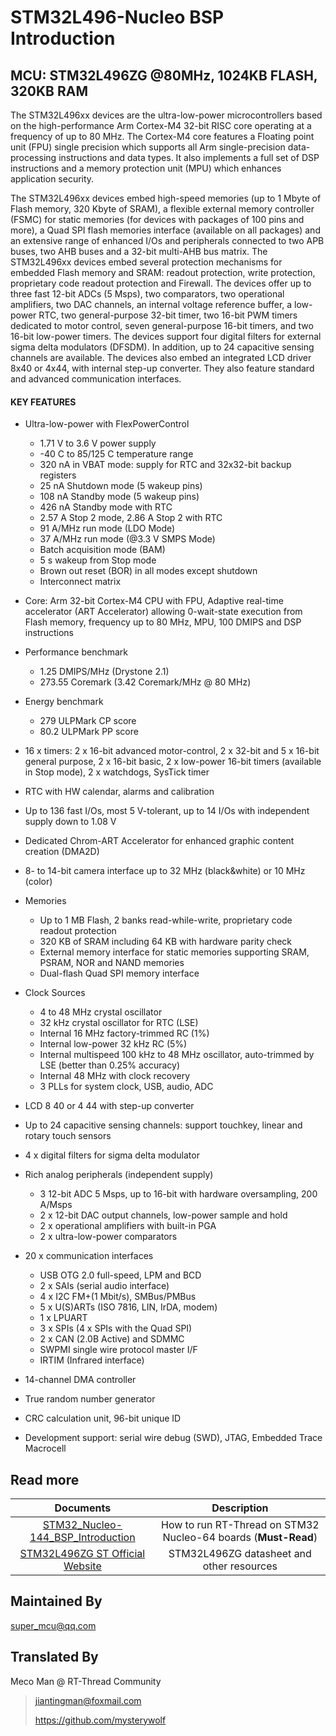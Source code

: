 # STM32L496-Nucleo BSP Introduction

[](README_zh.md) 

## MCU: STM32L496ZG @80MHz, 1024KB FLASH, 320KB RAM

The STM32L496xx devices are the ultra-low-power microcontrollers based on the high-performance Arm Cortex-M4 32-bit RISC core operating at a frequency of up to 80 MHz. The Cortex-M4 core features a Floating point unit (FPU) single precision which supports all Arm single-precision data-processing instructions and data types. It also implements a full set of DSP instructions and a memory protection unit (MPU) which enhances application security.

The STM32L496xx devices embed high-speed memories (up to 1 Mbyte of Flash memory, 320 Kbyte of SRAM), a flexible external memory controller (FSMC) for static memories (for devices with packages of 100 pins and more), a Quad SPI flash memories interface (available on all packages) and an extensive range of enhanced I/Os and peripherals connected to two APB buses, two AHB buses and a 32-bit multi-AHB bus matrix.
The STM32L496xx devices embed several protection mechanisms for embedded Flash memory and SRAM: readout protection, write protection, proprietary code readout protection and Firewall.
The devices offer up to three fast 12-bit ADCs (5 Msps), two comparators, two operational amplifiers, two DAC channels, an internal voltage reference buffer, a low-power RTC, two general-purpose 32-bit timer, two 16-bit PWM timers dedicated to motor control, seven general-purpose 16-bit timers, and two 16-bit low-power timers. The devices support four digital filters for external sigma delta modulators (DFSDM).
In addition, up to 24 capacitive sensing channels are available. The devices also embed an integrated LCD driver 8x40 or 4x44, with internal step-up converter.
They also feature standard and advanced communication interfaces.

#### KEY FEATURES

- Ultra-low-power with FlexPowerControl
  - 1.71 V to 3.6 V power supply
  - -40 C to 85/125 C temperature range
  - 320 nA in VBAT mode: supply for RTC and 32x32-bit backup registers
  - 25 nA Shutdown mode (5 wakeup pins)
  - 108 nA Standby mode (5 wakeup pins)
  - 426 nA Standby mode with RTC
  - 2.57 A Stop 2 mode, 2.86 A Stop 2 with RTC
  - 91 A/MHz run mode (LDO Mode)
  - 37 A/MHz run mode (@3.3 V SMPS Mode)
  - Batch acquisition mode (BAM)
  - 5 s wakeup from Stop mode
  - Brown out reset (BOR) in all modes except shutdown
  - Interconnect matrix
- Core: Arm 32-bit Cortex-M4 CPU with FPU, Adaptive real-time accelerator (ART Accelerator) allowing 0-wait-state execution from Flash memory, frequency up to 80 MHz, MPU, 100 DMIPS and DSP instructions
- Performance benchmark
  - 1.25 DMIPS/MHz (Drystone 2.1)
  - 273.55 Coremark (3.42 Coremark/MHz @ 80 MHz)
- Energy benchmark
  - 279 ULPMark CP score
  - 80.2 ULPMark PP score
- 16 x timers: 2 x 16-bit advanced motor-control, 2 x 32-bit and 5 x 16-bit general purpose, 2 x 16-bit basic, 2 x low-power 16-bit timers (available in Stop mode), 2 x watchdogs, SysTick timer
- RTC with HW calendar, alarms and calibration
- Up to 136 fast I/Os, most 5 V-tolerant, up to 14 I/Os with independent supply down to 1.08 V
- Dedicated Chrom-ART Accelerator for enhanced graphic content creation (DMA2D)
- 8- to 14-bit camera interface up to 32 MHz (black&white) or 10 MHz (color)
- Memories
  - Up to 1 MB Flash, 2 banks read-while-write, proprietary code readout protection
  - 320 KB of SRAM including 64 KB with hardware parity check
  - External memory interface for static memories supporting SRAM, PSRAM, NOR and NAND memories
  - Dual-flash Quad SPI memory interface

- Clock Sources
  - 4 to 48 MHz crystal oscillator
  - 32 kHz crystal oscillator for RTC (LSE)
  - Internal 16 MHz factory-trimmed RC (1%)
  - Internal low-power 32 kHz RC (5%)
  - Internal multispeed 100 kHz to 48 MHz oscillator, auto-trimmed by LSE (better than 0.25% accuracy)
  - Internal 48 MHz with clock recovery
  - 3 PLLs for system clock, USB, audio, ADC
- LCD 8  40 or 4  44 with step-up converter
- Up to 24 capacitive sensing channels: support touchkey, linear and rotary touch sensors
- 4 x digital filters for sigma delta modulator
- Rich analog peripherals (independent supply)
  - 3  12-bit ADC 5 Msps, up to 16-bit with hardware oversampling, 200 A/Msps
  - 2 x 12-bit DAC output channels, low-power sample and hold
  - 2 x operational amplifiers with built-in PGA
  - 2 x ultra-low-power comparators
- 20 x communication interfaces
  - USB OTG 2.0 full-speed, LPM and BCD
  - 2 x SAIs (serial audio interface)
  - 4 x I2C FM+(1 Mbit/s), SMBus/PMBus
  - 5 x U(S)ARTs (ISO 7816, LIN, IrDA, modem)
  - 1 x LPUART
  - 3 x SPIs (4 x SPIs with the Quad SPI)
  - 2 x CAN (2.0B Active) and SDMMC
  - SWPMI single wire protocol master I/F
  - IRTIM (Infrared interface)
- 14-channel DMA controller
- True random number generator
- CRC calculation unit, 96-bit unique ID
- Development support: serial wire debug (SWD), JTAG, Embedded Trace Macrocell



## Read more

|                          Documents                           |                         Description                          |
| :----------------------------------------------------------: | :----------------------------------------------------------: |
| [STM32_Nucleo-144_BSP_Introduction](../docs/STM32_Nucleo-144_BSP_Introduction.md) | How to run RT-Thread on STM32 Nucleo-64 boards (**Must-Read**) |
| [STM32L496ZG ST Official Website](https://www.st.com/en/microcontrollers-microprocessors/stm32l496zg.html#documentation) |          STM32L496ZG datasheet and other resources           |



## Maintained By

<super_mcu@qq.com>



## Translated By

Meco Man @ RT-Thread Community

> jiantingman@foxmail.com 
>
> https://github.com/mysterywolf